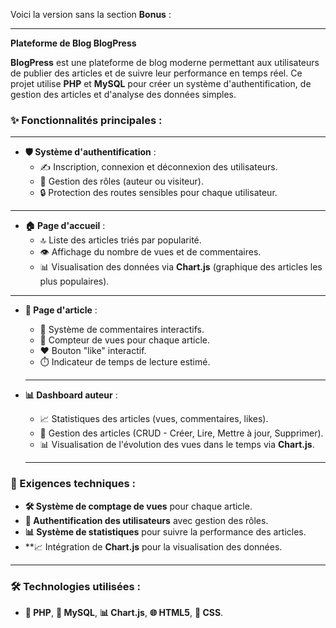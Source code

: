Voici la version sans la section **Bonus** :

---

**Plateforme de Blog BlogPress**  

**BlogPress** est une plateforme de blog moderne permettant aux utilisateurs de publier des articles et de suivre leur performance en temps réel. Ce projet utilise **PHP** et **MySQL** pour créer un système d'authentification, de gestion des articles et d'analyse des données simples.

### **✨ Fonctionnalités principales :**
--------------------------------------------------------------------------------------------------------------------

- **🛡️ Système d'authentification** :  
  - ✍️ Inscription, connexion et déconnexion des utilisateurs.  
  - 👤 Gestion des rôles (auteur ou visiteur).  
  - 🔒 Protection des routes sensibles pour chaque utilisateur.
--------------------------------------------------------------------------------------------------------------------
- **🏠 Page d'accueil** :  
  - 🔝 Liste des articles triés par popularité.  
  - 👁️ Affichage du nombre de vues et de commentaires.  
  - 📊 Visualisation des données via **Chart.js** (graphique des articles les plus populaires).
--------------------------------------------------------------------------------------------------------------------
- **📄 Page d'article** :  
  - 💬 Système de commentaires interactifs.  
  - 👀 Compteur de vues pour chaque article.  
  - ❤️ Bouton "like" interactif.  
  - ⏱️ Indicateur de temps de lecture estimé.
  - --------------------------------------------------------------------------------------------------------------------

- **📊 Dashboard auteur** :  
  - 📈 Statistiques des articles (vues, commentaires, likes).  
  - 🔧 Gestion des articles (CRUD - Créer, Lire, Mettre à jour, Supprimer).  
  - 📊 Visualisation de l'évolution des vues dans le temps via **Chart.js**.
  - --------------------------------------------------------------------------------------------------------------------

### **🔐 Exigences techniques :**

- **🛠️ Système de comptage de vues** pour chaque article.  
- **🔑 Authentification des utilisateurs** avec gestion des rôles.  
- **📊 Système de statistiques** pour suivre la performance des articles.  
- **📈 Intégration de **Chart.js** pour la visualisation des données.  

- --------------------------------------------------------------------------------------------------------------------

### **🛠️ Technologies utilisées :**

- **🐘 PHP**, **💾 MySQL**, **📊 Chart.js**, **🌐 HTML5**, **🎨 CSS**.



